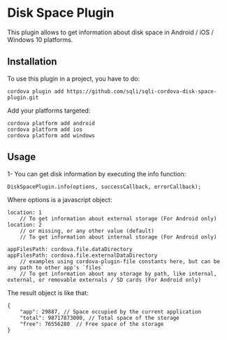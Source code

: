 # Disk Space Plugin
This plugin allows to get information about disk space in Android / iOS / Windows 10 platforms.

## Installation
To use this plugin in a project, you have to do:

	cordova plugin add https://github.com/sqli/sqli-cordova-disk-space-plugin.git

Add your platforms targeted:

	cordova platform add android
	cordova platform add ios
	cordova platform add windows

## Usage

1- You can get disk information by executing the info function:

	DiskSpacePlugin.info(options, successCallback, errorCallback);

Where options is a javascript object:

	location: 1
		// To get information about external storage (For Android only)
	location: 2
		// or missing, or any other value (default)
		// To get information about internal storage (For Android only)

	appFilesPath: cordova.file.dataDirectory
	appFilesPath: cordova.file.externalDataDirectory
		// examples using cordova-plugin-file constants here, but can be any path to other app's `files`
		// To get information about any storage by path, like internal, external, or removable externals / SD cards (For Android only)

The result object is like that:

	{
		"app": 29887, // Space occupied by the current application
		"total": 98717873000, // Total space of the storage
		"free": 76556280  // Free space of the storage
	}
